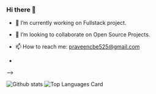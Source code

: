 ### Hi there 👋

<!--
**digitalpraveen/digitalpraveen** is a ✨ _special_ ✨ repository because its `README.md` (this file) appears on your GitHub profile.

Here are some ideas to get you started:
-->
- 🔭 I’m currently working on Fullstack project.
- 👯 I’m looking to collaborate on Open Source Projects.
- 📫 How to reach me: praveencbe525@gmail.com

-
-->

![Github stats](https://github-readme-stats.vercel.app/api?username=digitalpraveen&theme=highcontrast&show_icons=true&count_private=true)             ![Top Languages Card](https://github-readme-stats.vercel.app/api/top-langs/?username=digitalpraveen&hide=javascript,html)

  
